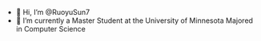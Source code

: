 - 👋 Hi, I’m @RuoyuSun7
- 🌱 I’m currently a Master Student at the University of Minnesota Majored in Computer Science


<!---
RuoyuSun7/RuoyuSun7 is a ✨ special ✨ repository because its `README.md` (this file) appears on your GitHub profile.
You can click the Preview link to take a look at your changes.
--->

